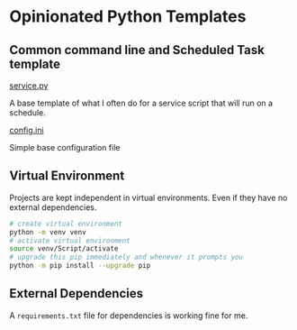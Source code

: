 # Opinionated Python Templates

## Common command line and Scheduled Task template

[service.py](service.py)

A base template of what I often do for a service script that will run on a schedule.

[config.ini](config.ini)

Simple base configuration file

## Virtual Environment

Projects are kept independent in virtual environments. Even if they have no external dependencies.

```sh
# create virtual environment
python -m venv venv
# activate virtual environment
source venv/Script/activate
# upgrade this pip immediately and whenever it prompts you
python -m pip install --upgrade pip
```

## External Dependencies

A `requirements.txt` file for dependencies is working fine for me.
